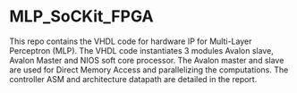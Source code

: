 # MLP_SoCKit_FPGA

This repo contains the VHDL code for hardware IP for Multi-Layer Perceptron (MLP). 
The VHDL code instantiates 3 modules Avalon slave, Avalon Master and NIOS soft core processor.
The Avalon master and slave are used for Direct Memory Access and parallelizing the computations.
The controller ASM and architecture datapath are detailed in the report.


